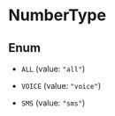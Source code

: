 
# NumberType

## Enum


* `ALL` (value: `"all"`)

* `VOICE` (value: `"voice"`)

* `SMS` (value: `"sms"`)



